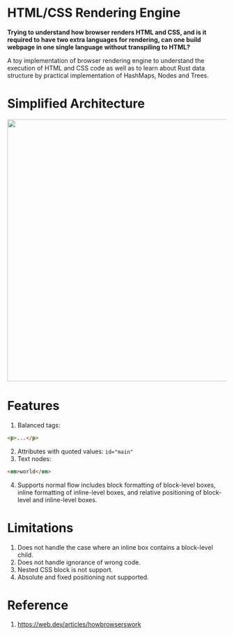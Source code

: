 # HTML/CSS Rendering Engine
<p><strong>Trying to understand how browser renders HTML and CSS, and is it required to have two extra languages for rendering, can one build webpage in one single language without transpiling to HTML?</strong></p><p>
A toy implementation of browser rendering engine to understand the execution of HTML and CSS code as well as to learn about Rust data structure by practical implementation of HashMaps, Nodes and Trees.</p>

# Simplified Architecture

<div align-content="center"><img src="image/architecture.svg" width="600px"></div>

# Features
1. Balanced tags: 
```html 
<p>...</p>
```
2. Attributes with quoted values: `id="main"`
3. Text nodes: 
```html
<em>world</em>
```
4. Supports normal flow includes block formatting of block-level boxes, inline formatting of inline-level boxes, and relative positioning of block-level and inline-level boxes.


# Limitations
1. Does not handle the case where an inline box contains a block-level child.
2. Does not handle ignorance of wrong code.
3. Nested CSS block is not support.
4. Absolute and fixed positioning not supported.


# Reference
1. https://web.dev/articles/howbrowserswork